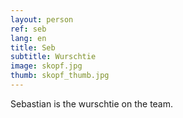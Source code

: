 ```yaml
---
layout: person
ref: seb
lang: en
title: Seb
subtitle: Wurschtie
image: skopf.jpg
thumb: skopf_thumb.jpg
---
```


Sebastian is the wurschtie on the team.
